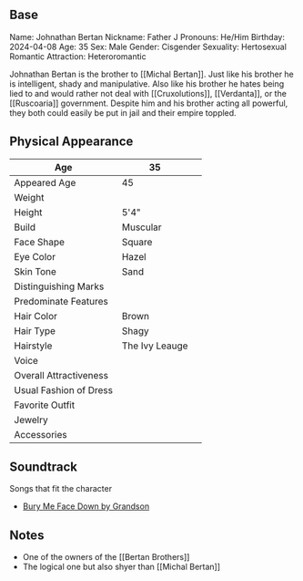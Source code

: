 ## Base
Name: Johnathan Bertan
Nickname: Father J
Pronouns: He/Him
Birthday: 2024-04-08
Age: 35
Sex: Male
Gender: Cisgender
Sexuality: Hertosexual
Romantic Attraction: Heteroromantic

Johnathan Bertan is the brother to [[Michal Bertan]]. Just like his brother he is intelligent, shady and manipulative. Also like his brother he hates being lied to and would rather not deal with [[Cruxolutions]], [[Verdanta]], or the [[Ruscoaria]] government. Despite him and his brother acting all powerful, they both could easily be put in jail and their empire toppled.
## Physical Appearance
| Age                    | 35             |     |
| ---------------------- | -------------- | --- |
| Appeared Age           | 45             |     |
| Weight                 |                |     |
| Height                 | 5'4"           |     |
| Build                  | Muscular       |     |
| Face Shape             | Square         |     |
| Eye Color              | Hazel          |     |
| Skin Tone              | Sand           |     |
| Distinguishing Marks   |                |     |
| Predominate Features   |                |     |
| Hair Color             | Brown          |     |
| Hair Type              | Shagy          |     |
| Hairstyle              | The Ivy Leauge |     |
| Voice                  |                |     |
| Overall Attractiveness |                |     |
| Usual Fashion of Dress |                |     |
| Favorite Outfit        |                |     |
| Jewelry                |                |     |
| Accessories            |                |     |
## Soundtrack
Songs that fit the character
- [Bury Me Face Down by Grandson](https://www.youtube.com/watch?v=DLbqnmvLPKE&pp=ygURYnVyeSBtZSBmYWNlIGRvd24%3D)
## Notes
- One of the owners of the [[Bertan Brothers]]
- The logical one but also shyer than [[Michal Bertan]]